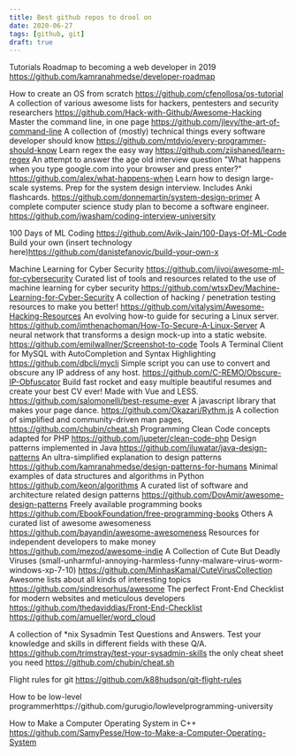 ```yaml
---
title: Best github repos to drool on
date: 2020-06-27
tags: [github, git]
draft: true
---
```


Tutorials
Roadmap to becoming a web developer in 2019 https://github.com/kamranahmedse/developer-roadmap

How to create an OS from scratch https://github.com/cfenollosa/os-tutorial
A collection of various awesome lists for hackers, pentesters and security researchers https://github.com/Hack-with-Github/Awesome-Hacking
Master the command line, in one page https://github.com/jlevy/the-art-of-command-line
A collection of (mostly) technical things every software developer should know https://github.com/mtdvio/every-programmer-should-know
Learn regex the easy way https://github.com/ziishaned/learn-regex
An attempt to answer the age old interview question "What happens when you type google.com into your browser and press enter?" https://github.com/alex/what-happens-when
Learn how to design large-scale systems. Prep for the system design interview. Includes Anki flashcards. https://github.com/donnemartin/system-design-primer
A complete computer science study plan to become a software engineer. https://github.com/jwasham/coding-interview-university

100 Days of ML Coding https://github.com/Avik-Jain/100-Days-Of-ML-Code
Build your own (insert technology here)https://github.com/danistefanovic/build-your-own-x

Machine Learning for Cyber Security https://github.com/jivoi/awesome-ml-for-cybersecurity
Curated list of tools and resources related to the use of machine learning for cyber security https://github.com/wtsxDev/Machine-Learning-for-Cyber-Security
A collection of hacking / penetration testing resources to make you better! https://github.com/vitalysim/Awesome-Hacking-Resources
An evolving how-to guide for securing a Linux server. https://github.com/imthenachoman/How-To-Secure-A-Linux-Server
A neural network that transforms a design mock-up into a static website. https://github.com/emilwallner/Screenshot-to-code
Tools
A Terminal Client for MySQL with AutoCompletion and Syntax Highlighting https://github.com/dbcli/mycli
Simple script you can use to convert and obscure any IP address of any host. https://github.com/C-REMO/Obscure-IP-Obfuscator
Build fast rocket and easy multiple beautiful resumes and create your best CV ever! Made with Vue and LESS. https://github.com/salomonelli/best-resume-ever
A javascript library that makes your page dance. https://github.com/Okazari/Rythm.js
A collection of simplified and community-driven man pages, https://github.com/chubin/cheat.sh
Programming
Clean Code concepts adapted for PHP https://github.com/jupeter/clean-code-php
Design patterns implemented in Java https://github.com/iluwatar/java-design-patterns
An ultra-simplified explanation to design patterns https://github.com/kamranahmedse/design-patterns-for-humans
Minimal examples of data structures and algorithms in Python https://github.com/keon/algorithms
A curated list of software and architecture related design patterns https://github.com/DovAmir/awesome-design-patterns
Freely available programming books https://github.com/EbookFoundation/free-programming-books
Others
A curated list of awesome awesomeness https://github.com/bayandin/awesome-awesomeness
Resources for independent developers to make money https://github.com/mezod/awesome-indie
A Collection of Cute But Deadly Viruses (small-unharmful-annoying-harmless-funny-malware-virus-worm-windows-xp-7-10) https://github.com/MinhasKamal/CuteVirusCollection
Awesome lists about all kinds of interesting topics https://github.com/sindresorhus/awesome
The perfect Front-End Checklist for modern websites and meticulous developers https://github.com/thedaviddias/Front-End-Checklist
https://github.com/amueller/word_cloud



A collection of *nix Sysadmin Test Questions and Answers. Test your knowledge and skills in different fields with these Q/A. https://github.com/trimstray/test-your-sysadmin-skills
the only cheat sheet you need https://github.com/chubin/cheat.sh



Flight rules for git https://github.com/k88hudson/git-flight-rules

How to be low-level programmerhttps://github.com/gurugio/lowlevelprogramming-university


How to Make a Computer Operating System in C++ https://github.com/SamyPesse/How-to-Make-a-Computer-Operating-System

